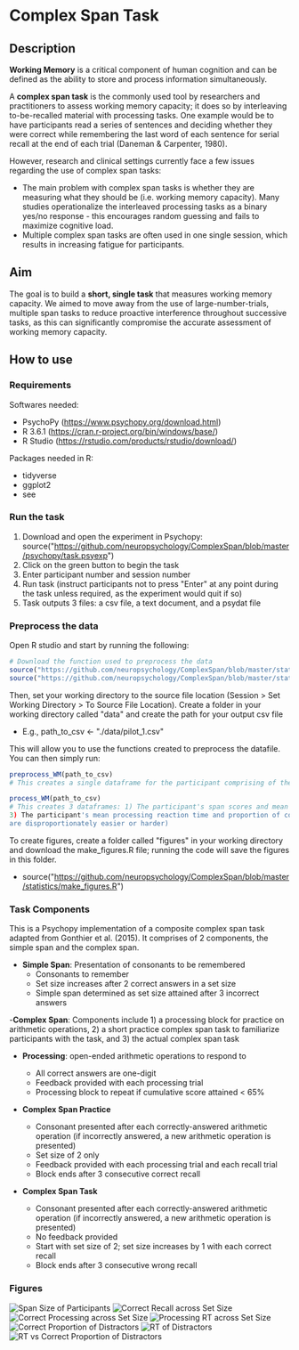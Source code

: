 # Complex Span Task

## Description

**Working Memory** is a critical component of human cognition and can be defined as the ability to store and process information simultaneously.

A **complex span task** is the commonly used tool by researchers and practitioners to assess working memory capacity; it does so by interleaving 
to-be-recalled material with processing tasks. One example would be to have participants read a series of sentences and deciding whether they were correct
while remembering the last word of each sentence for serial recall at the end of each trial (Daneman & Carpenter, 1980).

However, research and clinical settings currently face a few issues regarding the use of complex span tasks:
- The main problem with complex span tasks is whether they are measuring what they should be (i.e. working memory capacity). Many studies operationalize
the interleaved processing tasks as a binary yes/no response - this encourages random guessing and fails to maximize cognitive load.
- Multiple complex span tasks are often used in one single session, which results in increasing fatigue for participants. 

## Aim

The goal is to build a **short, single task** that measures working memory capacity. We aimed to move away from the use of large-number-trials, 
multiple span tasks to reduce proactive interference throughout successive tasks, as this can significantly compromise the accurate assessment
of working memory capacity.

## How to use

### Requirements

Softwares needed:
- PsychoPy (https://www.psychopy.org/download.html)
- R 3.6.1 (https://cran.r-project.org/bin/windows/base/)
- R Studio (https://rstudio.com/products/rstudio/download/)

Packages needed in R:
- tidyverse
- ggplot2
- see

### Run the task

1. Download and open the experiment in Psychopy: source("https://github.com/neuropsychology/ComplexSpan/blob/master/psychopy/task.psyexp")
2. Click on the green button to begin the task
3. Enter participant number and session number 
4. Run task (instruct participants not to press "Enter" at any point during the task unless required, as the experiment would quit if so)
5. Task outputs 3 files: a csv file, a text document, and a psydat file

### Preprocess the data

Open R studio and start by running the following:

```r
# Download the function used to preprocess the data
source("https://github.com/neuropsychology/ComplexSpan/blob/master/statistics/preprocessing.R")
source("https://github.com/neuropsychology/ComplexSpan/blob/master/statistics/processing.R")
```
Then, set your working directory to the source file location (Session > Set Working Directory > To Source File Location).
Create a folder in your working directory called "data" and create the path for your output csv file
-  E.g., path_to_csv <- "./data/pilot_1.csv"

This will allow you to use the functions created to preprocess the datafile. You can then simply run:

```r
preprocess_WM(path_to_csv)
# This creates a single dataframe for the participant comprising of the simple span and complex span task components.

process_WM(path_to_csv)
# This creates 3 dataframes: 1) The participant's span scores and mean reaction time of the processing trials; 2) The participant's proportion of correct recall, mean processing reaction time, and proportion of correct processing across set sizes;
3) The participant's mean processing reaction time and proportion of correct processing across different distractors (to later check if any distractors
are disproportionately easier or harder)
```

To create figures, create a folder called "figures" in your working directory and download the make_figures.R file; running the code will save the figures in this folder.
- source("https://github.com/neuropsychology/ComplexSpan/blob/master/statistics/make_figures.R")


### Task Components

This is a Psychopy implementation of a composite complex span task adapted from Gonthier et al. (2015). It comprises of 2 components, the simple span
and the complex span.

- **Simple Span**: Presentation of consonants to be remembered
  - Consonants to remember
  - Set size increases after 2 correct answers in a set size
  - Simple span determined as set size attained after 3 incorrect answers

-**Complex Span**: Components include 1) a processing block for practice on arithmetic operations, 2) a short practice complex span task to 
familiarize participants with the task, and 3) the actual complex span task
  - **Processing**: open-ended arithmetic operations to respond to
    - All correct answers are one-digit
    - Feedback provided with each processing trial
    - Processing block to repeat if cumulative score attained < 65%

  - **Complex Span Practice**
    - Consonant presented after each correctly-answered arithmetic operation (if incorrectly answered, a new arithmetic operation is presented)
    - Set size of 2 only
    - Feedback provided with each processing trial and each recall trial
    - Block ends after 3 consecutive correct recall

  - **Complex Span Task**
    - Consonant presented after each correctly-answered arithmetic operation (if incorrectly answered, a new arithmetic operation is presented)
    - No feedback provided
    - Start with set size of 2; set size increases by 1 with each correct recall
    - Block ends after 3 consecutive wrong recall

### Figures

![Span Size of Participants](https://github.com/neuropsychology/ComplexSpan/blob/master/statistics/figures/Participant_SpanSize.png)
![Correct Recall across Set Size](https://github.com/neuropsychology/ComplexSpan/blob/master/statistics/figures/SetSize_RecallCorr.png)
![Correct Processing across Set Size](https://github.com/neuropsychology/ComplexSpan/blob/master/statistics/figures/SetSize_ProcessingCorr.png)
![Processing RT across Set Size](https://github.com/neuropsychology/ComplexSpan/blob/master/statistics/figures/SetSize_ProcessingRT.png)
![Correct Proportion of Distractors](https://github.com/neuropsychology/ComplexSpan/blob/master/statistics/figures/Distractor_Correct.png)
![RT of Distractors](https://github.com/neuropsychology/ComplexSpan/blob/master/statistics/figures/Distractor_RT.png)
![RT vs Correct Proportion of Distractors](https://github.com/neuropsychology/ComplexSpan/blob/master/statistics/figures/Distractor_RTvsCorrect.png)

